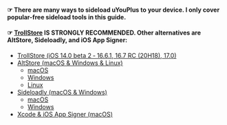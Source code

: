 #### ☞ There are many ways to sideload uYouPlus to your device. I only cover popular-free sideload tools in this guide.
#### ☞ **[TrollStore](https://github.com/opa334/TrollStore) IS STRONGLY RECOMMENDED.** Other alternatives are **AltStore**, **Sideloadly**, and **iOS App Signer**:

- [TrollStore (iOS 14.0 beta 2 ‐ 16.6.1, 16.7 RC (20H18), 17.0)](https://github.com/qnblackcat/uYouPlus/wiki/TrollStore-(iOS-14.0--15.4.1))
- [AltStore (macOS & Windows & Linux)](AltStore-(macOS-&-Windows-&-Linux))
  - [macOS](https://github.com/qnblackcat/uYouPlus/wiki/AltStore-(macOS-&-Windows-&-Linux)#-macos)
  - [Windows](https://github.com/qnblackcat/uYouPlus/wiki/AltStore-(macOS-&-Windows-&-Linux)#-windows)
  - [Linux](https://github.com/qnblackcat/uYouPlus/wiki/AltStore-(macOS-&-Windows-&-Linux)#-linux)
- [Sideloadly (macOS & Windows)](Sideloadly-(macOS-&-Windows))
  - [macOS](https://github.com/qnblackcat/uYouPlus/wiki/Sideloadly-(macOS-&-Windows)#-macos)
  - [Windows](https://github.com/qnblackcat/uYouPlus/wiki/Sideloadly-(macOS-&-Windows)#-windows)
- [Xcode & iOS App Signer (macOS)](Xcode-&-iOS-App-Signer-(macOS))
